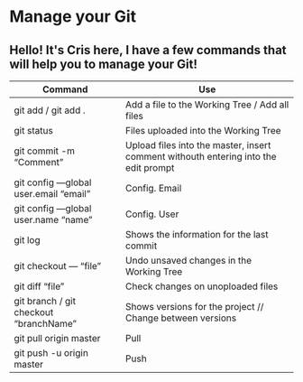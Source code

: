 # Manage your Git

## Hello! It's Cris here, I have a few commands that will help you to manage your Git!

| Command | Use |
| --- | --- |
| git add / git add . | Add a file to the Working Tree / Add all files |
| git status | Files uploaded into the Working Tree |
| git commit -m “Comment” | Upload files into the master, insert comment withouth entering into the edit prompt |
| git config —global user.email “email” | Config. Email |
| git config —global user.name “name” | Config. User |
| git log | Shows the information for the last commit |
| git checkout — “file” | Undo unsaved changes in the Working Tree |
| git diff “file” | Check changes on unoploaded files |
| git branch / git checkout “branchName” | Shows versions for the project // Change between versions |
| git pull origin master | Pull |
| git push -u origin master | Push |